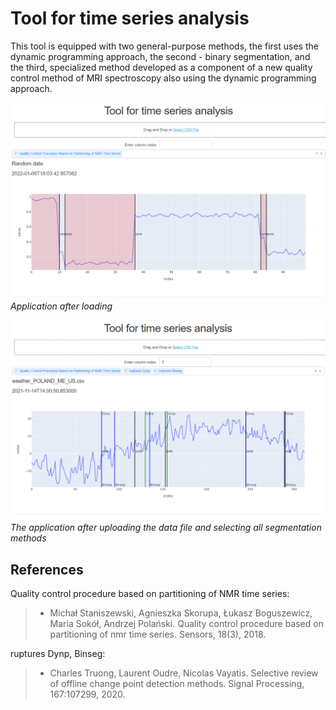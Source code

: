# Tool for time series analysis

This tool is equipped with two general-purpose methods, the first uses the dynamic programming approach, the second - binary segmentation, and the third, specialized method developed as a component of a new quality control method of MRI spectroscopy also using the dynamic programming approach.

![Application after loading](./images/random_data.png)
*Application after loading*

![The application after uploading file](./images/user_file.png)
*The application after uploading the data file and selecting all segmentation methods*

## References
Quality control procedure based on partitioning of NMR time series:
> - Michał Staniszewski, Agnieszka Skorupa, Łukasz Boguszewicz, Maria Sokół, Andrzej Polański. Quality control procedure based on partitioning of nmr time series. Sensors, 18(3), 2018.

ruptures Dynp, Binseg:
> - Charles Truong, Laurent Oudre, Nicolas Vayatis. Selective review of offline change point detection methods. Signal Processing, 167:107299, 2020.